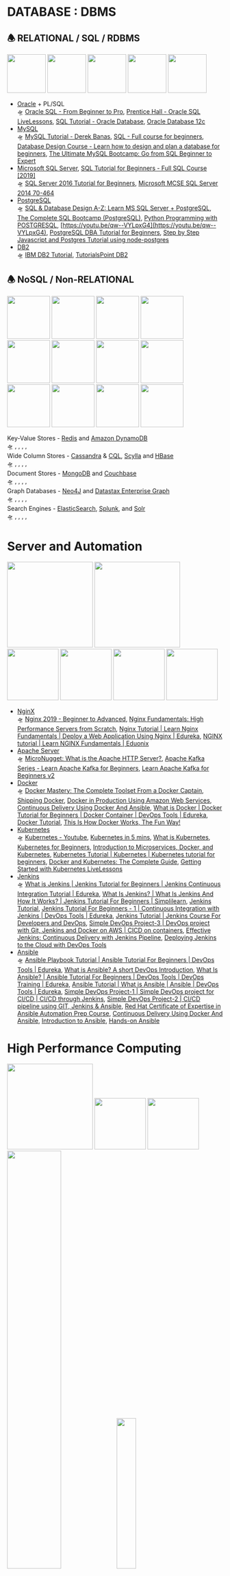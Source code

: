 # DATABASE : DBMS

<h2>🕭 RELATIONAL / SQL / RDBMS</h2>

<img src="https://github.com/SKKSaikia/DB_server/blob/master/img/Oracle-Logo.png" height=90px><a> </a><img src="https://github.com/SKKSaikia/DB_server/blob/master/img/MySQL-Logo.png" height=90px><a> </a><img src="https://github.com/SKKSaikia/DB_server/blob/master/img/microsoft-sql-server-logo.png" height=90px><a> </a><img src="https://github.com/SKKSaikia/DB_server/blob/master/img/postgresql-logo.png" height=90px><a> </a><img src="https://github.com/SKKSaikia/DB_server/blob/master/img/IBM%20DB2_1.png" height=90px>

- [Oracle](https://www.oracle.com/database/) + PL/SQL<br />
  🛸 [Oracle SQL - From Beginner to Pro](https://www.udemy.com/oracle-sql-from-beginner-to-pro/), [Prentice Hall - Oracle SQL LiveLessons](informit.com/store/oracle-sql-livelessons-video-training-downloadable-9780134275741), [SQL Tutorial - Oracle Database](https://www.youtube.com/watch?v=0NLsJQCvKXY&list=PLL_LQvNX4xKwbz1aJe0RofbT9YeJH9huQ), [Oracle Database 12c](https://www.youtube.com/watch?v=aaJF9vb4yKQ&list=PLd3UqWTnYXOnQ5a990TUv7FJVzB2M7h2O)<br />
- [MySQL](https://www.mysql.com/)<br />
  🛸 [MySQL Tutorial - Derek Banas](https://youtu.be/yPu6qV5byu4), [SQL - Full course for beginners](https://youtu.be/HXV3zeQKqGY), [Database Design Course - Learn how to design and plan a database for beginners](https://youtu.be/ztHopE5Wnpc), [The Ultimate MySQL Bootcamp: Go from SQL Beginner to Expert](https://www.udemy.com/the-ultimate-mysql-bootcamp-go-from-sql-beginner-to-expert/)<br />
- [Microsoft SQL Server](https://www.microsoft.com/en-us/sql-server/sql-server-2017), [SQL Tutorial for Beginners - Full SQL Course [2019]](https://youtu.be/7S_tz1z_5bA)<br />
  🛸 [SQL Server 2016 Tutorial for Beginners](https://youtu.be/755Co82fNvU), [Microsoft MCSE SQL Server 2014 70-464](http://www.cbtnuggets.com/it-training/microsoft-mcse-sql-server-2014-70-464)<br />
- [PostgreSQL](https://www.postgresql.org/)<br />
  🛸 [SQL & Database Design A-Z: Learn MS SQL Server + PostgreSQL](https://www.udemy.com/sqldatabases/), [The Complete SQL Bootcamp (PostgreSQL)](https://www.udemy.com/the-complete-sql-bootcamp/), [Python Programming with POSTGRESQL](https://www.udemy.com/python-programming-with-postgresql/), [https://youtu.be/qw--VYLpxG4](https://youtu.be/qw--VYLpxG4), [PostgreSQL DBA Tutorial for Beginners](https://youtu.be/aUfPf-clLLs), [Step by Step Javascript and Postgres Tutorial using node-postgres](https://youtu.be/ufdHsFClAk0)<br />
- [DB2](https://www.ibm.com/analytics/us/en/db2/)<br />
  🛸 [IBM DB2 Tutorial](https://www.youtube.com/watch?v=aMnBCOq9qrk&list=PL_c9BZzLwBRLiGEdFSOvCOr-V0kSs_hQM), [TutorialsPoint DB2](https://www.youtube.com/watch?v=PRAW13Yqixg&list=PLWPirh4EWFpFyVlueRse3igu2ME9HSB4c)<br />

<h2>🕭 NoSQL / Non-RELATIONAL</h2>

<img src="https://github.com/SKKSaikia/DB_server/blob/master/img/1200px-Redis_Logo.svg.png" height=100px><a> </a><img src="https://github.com/SKKSaikia/DB_server/blob/master/img/220px-DynamoDB.png" height=100px><a> </a><img src="https://github.com/SKKSaikia/DB_server/blob/master/img/1280px-Cassandra_logo.svg.png" height=100px><a> </a><img src="https://github.com/SKKSaikia/DB_server/blob/master/img/logo.1509472374.png" height=100px><a> </a><img src="https://github.com/SKKSaikia/DB_server/blob/master/img/hbase_logo_with_orca_large.png" height=100px><a> </a><img src="https://github.com/SKKSaikia/DB_server/blob/master/img/logo-mongodb-png-file-mongodb-logo-svg-1280.png" height=100px><a> </a><img src="https://github.com/SKKSaikia/DB_server/blob/master/img/logo.png" height=100px><a> </a><img src="https://github.com/SKKSaikia/DB_server/blob/master/img/neo4j_logo.png" height=100px><a> </a><img src="https://github.com/SKKSaikia/DB_server/blob/master/img/dsegraph.jpg" height=100px><a> </a><img src="https://github.com/SKKSaikia/DB_server/blob/master/img/elastic-logo-V-full-color.png" height=100px><a> </a><img src="https://github.com/SKKSaikia/DB_server/blob/master/img/splunk-580x358.webp" height=100px><a> </a><img src="https://github.com/SKKSaikia/DB_server/blob/master/img/Solr_Logo_on_white.png" height=100px>

Key-Value Stores - [Redis](https://redis.io/) and [Amazon DynamoDB](https://aws.amazon.com/dynamodb/)<br/>
🛸 [](), [](), [](), [](), []()<br />
Wide Column Stores - [Cassandra](http://cassandra.apache.org/) & [CQL](https://docs.datastax.com/en/archived/cql/3.1/cql/cql_intro_c.html), [Scylla](https://www.scylladb.com/) and [HBase](https://hbase.apache.org/)<br/>
🛸 [](), [](), [](), [](), []()<br />
Document Stores - [MongoDB](https://www.mongodb.com/) and [Couchbase](https://www.couchbase.com/)<br/>
🛸 [](), [](), [](), [](), []()<br />
Graph Databases - [Neo4J](https://neo4j.com/) and [Datastax Enterprise Graph](https://www.datastax.com/products/datastax-enterprise-graph)<br/>
🛸 [](), [](), [](), [](), []()<br />
Search Engines - [ElasticSearch](https://www.elastic.co/), [Splunk](https://www.splunk.com/), and [Solr](http://lucene.apache.org/solr/)<br/>
🛸 [](), [](), [](), [](), []()<br />

# Server and Automation

<img src="https://github.com/SKKSaikia/DB_server/blob/master/img/NGINX-logo-rgb-large.png" height=200px><a> </a><img src="https://github.com/SKKSaikia/DB_server/blob/master/img/apache-http-server-300x300.jpg" height=200px><a> </a><img src="https://github.com/SKKSaikia/DB_server/blob/master/img/docker_facebook_share.png" height=120px><a> </a><img src="https://github.com/SKKSaikia/DB_server/blob/master/img/Kubernetes_Logo.png" height=120px><a> </a><img src="https://github.com/SKKSaikia/DB_server/blob/master/img/jenkins-logo-lg.png" height=120px><a> </a><img src="https://github.com/SKKSaikia/DB_server/blob/master/img/Ansible_logo.svg.png" height=120px>

- [NginX](https://www.nginx.com/)<br />
  🛸 [Nginx 2019 - Beginner to Advanced](https://www.udemy.com/nginx-beginner-to-advanced/), [Nginx Fundamentals: High Performance Servers from Scratch](https://www.udemy.com/nginx-fundamentals/), [Nginx Tutorial | Learn Nginx Fundamentals | Deploy a Web Application Using Nginx | Edureka](https://youtu.be/1ndlRiaYiWQ), [NGINX tutorial | Learn NGINX Fundamentals | Eduonix](https://youtu.be/XhgUClE5uC0)<br />
- [Apache Server](https://httpd.apache.org/)<br />
  🛸 [MicroNugget: What is the Apache HTTP Server?](https://youtu.be/fRLJ3bnbHmE), [Apache Kafka Series - Learn Apache Kafka for Beginners](https://www.packtpub.com/application-development/apache-kafka-series-learn-apache-kafka-beginners-video), [Learn Apache Kafka for Beginners v2](https://www.udemy.com/course/apache-kafka/)<br />
- [Docker](https://www.docker.com/)<br />
  🛸 [Docker Mastery: The Complete Toolset From a Docker Captain](https://www.udemy.com/docker-mastery/), [Shipping Docker](https://serversforhackers.com/shipping-docker), [Docker in Production Using Amazon Web Services](https://www.pluralsight.com/courses/docker-production-using-amazon-web-services), [Continuous Delivery Using Docker And Ansible](https://www.pluralsight.com/courses/docker-ansible-continuous-delivery), [What is Docker | Docker Tutorial for Beginners | Docker Container | DevOps Tools | Edureka](https://youtu.be/lcQfQRDAMpQ), [Docker Tutorial](https://www.youtube.com/watch?v=wi-MGFhrad0&list=PLhW3qG5bs-L99pQsZ74f-LC-tOEsBp2rK), [This Is How Docker Works, The Fun Way!](https://youtu.be/-NzfOhSAZpA)<br />
- [Kubernetes](https://kubernetes.io/)<br />
  🛸 [Kubernetes - Youtube](https://www.youtube.com/results?search_query=kubernetes&sp=EgIQAw%253D%253D), [Kubernetes in 5 mins](https://youtu.be/PH-2FfFD2PU), [What is Kubernetes](https://youtu.be/R-3dfURb2hA), [Kubernetes for Beginners](https://youtu.be/1lgsQ3PKz9M), [Introduction to Microservices, Docker, and Kubernetes](https://youtu.be/1xo-0gCVhTU), [Kubernetes Tutorial | Kubernetes | Kubernetes tutorial for beginners](https://youtu.be/gpmerrSpbHg), [Docker and Kubernetes: The Complete Guide](https://www.udemy.com/docker-and-kubernetes-the-complete-guide/), [Getting Started with Kubernetes LiveLessons](https://www.informit.com/store/getting-started-with-kubernetes-livelessons-9780135237816)<br />
- [Jenkins](https://jenkins.io/)<br />
  🛸 [What is Jenkins | Jenkins Tutorial for Beginners | Jenkins Continuous Integration Tutorial | Edureka](https://youtu.be/p7-U1_E_j3w), [What Is Jenkins? | What Is Jenkins And How It Works? | Jenkins Tutorial For Beginners | Simplilearn](https://youtu.be/LFDrDnKPOTg), [Jenkins Tutorial](https://www.youtube.com/watch?v=89yWXXIOisk&list=PLhW3qG5bs-L_ZCOA4zNPSoGbnVQ-rp_dG), [Jenkins Tutorial For Beginners - 1 | Continuous Integration with Jenkins | DevOps Tools | Edureka](https://youtu.be/Lxd6JMMxuwo), [Jenkins Tutorial | Jenkins Course For Developers and DevOps](https://youtu.be/BvUkXrAAqjE), [Simple DevOps Project-3 | DevOps project with Git, Jenkins and Docker on AWS | CICD on containers](https://youtu.be/nMLQgXf8tZ0), [Effective Jenkins: Continuous Delivery with Jenkins Pipeline](https://www.packtpub.com/networking-and-servers/effective-jenkins-continuous-delivery-jenkins-pipeline-video), [Deploying Jenkins to the Cloud with DevOps Tools](https://www.packtpub.com/networking-and-servers/deploying-jenkins-cloud-devops-tools-video)<br />
- [Ansible](https://www.ansible.com/)<br />
  🛸 [Ansible Playbook Tutorial | Ansible Tutorial For Beginners | DevOps Tools | Edureka](https://youtu.be/dCQpaTTTv98), [What is Ansible? A short DevOps Introduction](https://youtu.be/xMHVvHZ-Zn4), [What Is Ansible? | Ansible Tutorial For Beginners | DevOps Tools | DevOps Training | Edureka](https://youtu.be/4nKW2eF-nIw), [Ansible Tutorial | What is Ansible | Ansible | DevOps Tools | Edureka](https://youtu.be/XJpN8qpxWbA), [Simple DevOps Project-1 | Simple DevOps project for CI/CD | CI/CD through Jenkins](https://youtu.be/Z9G5stlXoyg), [Simple DevOps Project-2 | CI/CD pipeline using GIT, Jenkins & Ansible](https://youtu.be/nE4b9mW2ym0), [Red Hat Certificate of Expertise in Ansible Automation Prep Course](https://linuxacademy.com/amazon-web-services/courses), [Continuous Delivery Using Docker And Ansible](https://www.pluralsight.com/courses/docker-ansible-continuous-delivery), [Introduction to Ansible](http://shop.oreilly.com/product/0636920050216.do), [Hands-on Ansible](https://www.pluralsight.com/courses/hands-on-ansible)<br />

# High Performance Computing

<img src="https://github.com/SKKSaikia/DB_server/blob/master/img/par.jpg" height=200px><a> </a><a> </a><img src="https://github.com/SKKSaikia/DB_server/blob/master/img/openhpc-300x300.jpg" height=120px><a> </a><a> </a><img src="https://github.com/SKKSaikia/DB_server/blob/master/img/2000px-Slurm_logo.svg.png" height=120px><a> </a><img src="https://github.com/SKKSaikia/DB_server/blob/master/img/warewulf.jpg" height=50% width=50%><a> </a><a> </a><img src="https://github.com/SKKSaikia/DB_server/blob/master/img/arm.png" height=30% width=30%><a> </a><a> </a><img src="https://github.com/SKKSaikia/DB_server/blob/master/img/1280px-Cray_logo.svg.png" height=30% width=30%><a> </a><a> </a><img src="https://github.com/SKKSaikia/DB_server/blob/master/img/openmp-enabling-hpc-since-1997.png" height=30% width=30%><a> </a><a> </a><img src="https://github.com/SKKSaikia/DB_server/blob/master/img/1280px-D-Wave_Systems_logo.svg.png" height=30% width=30%><a> </a><a> </a><img src="https://github.com/SKKSaikia/DB_server/blob/master/img/NVIDIA_CUDA-web_mid.jpg" height=30% width=30%>

Cluster Software [list](https://en.wikipedia.org/wiki/Comparison_of_cluster_software) and the  Stanford's [ME-344 repository](https://github.com/stanfordhpccenter/me344), I took this class and it was amazing [ME:344](https://www.youtube.com/channel/UCoWzE7qYUTWbpypMyH8Erag/playlists).

- [Intel Parallel Studio](https://software.intel.com/parallel-studio-xe/) - Vtune Amplifier, Advisor <br />
  🛸 [Intel Parallel Studio Training](https://software.intel.com/en-us/parallel-studio-xe/training), [Paralle Studio Guides](https://software.intel.com/en-us/parallel-studio-xe/documentation/get-started)<br />
- [Slurm](https://slurm.schedmd.com/documentation.html)<br />
  🛸 [Slurm Tutorial](https://slurm.schedmd.com/tutorials.html), [Slurm Quick Start Tutorial](https://support.ceci-hpc.be/doc/_contents/QuickStart/SubmittingJobs/SlurmTutorial.html), [Princeton - Introducing SLURM](https://researchcomputing.princeton.edu/education/online-tutorials/getting-started/introducing-slurm), [Slurm](https://www.youtube.com/channel/UCWSzrChBNMVx-5uLvAVTuwA/videos), [Slurm Workload Manager](https://youtu.be/5nxMLqF6Eu8), [Introduction to Slurm](https://www.youtube.com/watch?v=NH_Fb7X6Db0&list=PL-FZLNpbBsEuSKk5pGcHJleGorGHnsVi2), [Job Scheduling With Slurm](https://youtu.be/ahhZb8Onk-k)<br />
- [Warewulf](http://warewulf.lbl.gov/)<br />
  🛸 [Deploying an HPC cluster with Warewulf](https://youtu.be/fZMkg7uMats), [Warewulf Node Health Check - A Community Approach](https://youtu.be/jtds4tYo7N8), [Warewulf NHC Update: Getting NHC Configured and Writing New Checks](https://youtu.be/R4sjSjVW2D0), [Warewulf Cluster Manager – Howlingly Great](http://www.admin-magazine.com/HPC/Articles/Warewulf-Cluster-Manager-Master-and-Compute-Nodes), [Cluster Workshop - Build Your Own Warewulf Cluster](https://www.ks.uiuc.edu/Training/Workshop/Cluster4/files/warewulf.html), [WareWulf How-To: SysAdmins](http://moo.nac.uci.edu/~hjm/bduc/warewulf.html)<br />
- [OpenMP](https://www.openmp.org/)<br />
  🛸 [OpenMP Youtube](https://www.youtube.com/user/OpenMPARB), [Parallel programming in C++ with OpenMP (Visual Studio tutorial)](https://youtu.be/_1QNzaWPYOE), [Introduction to OpenMP](https://www.youtube.com/watch?v=nE-xN4Bf8XI&list=PLLX-Q6B8xqZ8n8bwjGdzBJ25X2utwnoEG), [OpenMP NPTEL](https://www.youtube.com/watch?v=MySDdEdtDCA&list=PLGCnNukZCocHtiaWL_V-RAiAIYdQsVXFS), [OpenMP Tutorial](https://computing.llnl.gov/tutorials/openMP/)<br /> 

<b> ☸ CUDA PROGRAMMING </b><br/>

NVIDIA CUDA [Documentation](https://docs.nvidia.com/cuda/index.html) : Programming  [Guide](https://docs.nvidia.com/cuda/cuda-c-programming-guide/index.html)<br />
🛸 [Intro to Parallel Programming CUDA - Udacity 458](https://www.youtube.com/watch?v=F620ommtjqk&list=PLGvfHSgImk4aweyWlhBXNF6XISY3um82_), [CUDA Programming for beginners](https://www.youtube.com/watch?v=Zt052cBPeSo&list=PLLwBeZSpPNF_rSKB2Nnhwb45LVCvCUb8M), [An Introduction to GPU Programming with CUDA](https://youtu.be/1cHx1baKqq0), [CUDA Explained - Why Deep Learning uses GPUs](https://youtu.be/6stDhEA0wFQ), [Parallel Computing with CUDA](https://www.pluralsight.com/courses/parallel-computing-cuda), [Programming with CUDA: Matrix Multiplication](https://youtu.be/q4awYrWqXy4), [Algorithms in CUDA: finding max value in an array](https://youtu.be/ZpMMcoCe4Yg), [CUDA Programming - C/C++ Basics](https://youtu.be/kyL2rj_Se3M), [CUDA Part A: GPU Architecture Overview and CUDA Basics; Peter Messmer (NVIDIA)](https://youtu.be/nRSxp5ZKwhQ), [Your First CUDA C Program](https://youtu.be/2EbHSCvGFM0)


# Big Data and Cloud Computing

<img src="https://github.com/SKKSaikia/DataBserv/blob/master/img/Hadoop.png" height=90px><a> </a><img src="https://github.com/SKKSaikia/DataBserv/blob/master/img/Google-Cloud-Logo-Lockup-Vertical-medium-png.png" height=90px><a> </a><img src="https://github.com/SKKSaikia/DataBserv/blob/master/img/spark.png" height=90px><a> </a><img src="https://github.com/SKKSaikia/DataBserv/blob/master/img/mapreduce-logo.jpg" height=90px><a> </a><img src="https://github.com/SKKSaikia/DataBserv/blob/master/img/hive.png" height=90px><a> </a><img src="https://github.com/SKKSaikia/DataBserv/blob/master/img/1_A8liBoeAwAZg7rDu394jYg.png" height=90px>

<h2>Big Data</h2>

- [Apache Hadoop](https://hadoop.apache.org/)<br />
  🛸 [Hadoop Tutorial For Beginners | Apache Hadoop Tutorial](https://youtu.be/YirUQhskJ3o), [Hadoop Ecosystem Explained in 20 min!](https://youtu.be/DCaiZq3aBSc), [How Hadoop Works](https://youtu.be/NeqC6t1J1dw), [Hadoop Tutorial](https://www.youtube.com/watch?v=KZwb-QTmxks&list=PLkz1SCf5iB4dw3jbRo0SYCk2urRESUA3v), [Edureka - Hadoop](https://www.youtube.com/watch?v=zez2Tv-bcXY&list=PL9ooVrP1hQOFrYxqxb0NJCdCABPZNo0pD), [CCA 175 - Spark and Hadoop Developer Certification - Scala](https://www.udemy.com/cca-175-spark-and-hadoop-developer-certification-scala/), [Master Hadoop Cluster Administration](https://www.udemy.com/hadoop-cluster-administration/), [Learn Hadoop, MapReduce and BigData from Scratch](https://www.udemy.com/learn-hadoop-mapreduce-and-bigdata-from-scratch/)<br />
- [Apache Spark](https://spark.apache.org/)<br />
  🛸 [Apache Spark - Edureka](https://www.youtube.com/watch?v=VSbU7bKfNkA&list=PL9ooVrP1hQOGyFc60sExNX1qBWJyV5IMb), [Big Data Analytics using Python and Apache Spark | Machine Learning Tutorial](https://youtu.be/5HWveDdrosk), [Apache Spark - Computerphile](https://youtu.be/tDVPcqGpEnM), [Advanced Apache Spark Training - Sameer Farooqui (Databricks)](https://youtu.be/7ooZ4S7Ay6Y), [Core Spark using Scala](http://www.itversity.com/lessons/core-spark-using-scala/), [Big Data Analytics with Apache Spark and Python](https://www.udemy.com/big-data-analytics-with-apache-spark-and-python/)<br />
- [MapReduce](https://hadoop.apache.org/docs/r1.2.1/mapred_tutorial.html)<br />
  🛸 [MapReduce - Computerphile](https://www.youtube.com/watch?v=cvhKoniK5Uo), [Big data Hadoop](https://www.youtube.com/watch?v=zez2Tv-bcXY&list=PL9ooVrP1hQOFrYxqxb0NJCdCABPZNo0pD), [MapReduce Design Patterns](https://www.youtube.com/watch?v=UHxplojcJBU&list=PL9ooVrP1hQOH2KYwavGvsPKQwFV27brlU)<br />
- [BigQuery](https://cloud.google.com/bigquery/)<br />
  🛸 [Google BigQuery introduction by Jordan Tigani](https://youtu.be/kKBnFsNWwYM), [Analyzing Big Data in less time with Google BigQuery](https://youtu.be/qqbYrQGSibQ)<br />

<h2>Cloud Computing</h2>

- [Google Cloud Platform](https://cloud.google.com/)<br />
  🛸 Official Tutorial [Google Cloud](https://cloud.google.com/docs/tutorials), [Google Cloud Platform](https://cloud.google.com/gcp/getting-started/), [Google Compute Engine](https://cloud.google.com/compute/docs/tutorials), <b> This is where it get's exciting - </b>[Coursera GCP Specializations](https://www.coursera.org/googlecloud), Everything you need to learn about Google Cloud is just there. Also there's a [Google Cloud Certified](https://cloud.google.com/certification/) program. Next - [An Introduction to GCP for Students](https://youtu.be/JtUIQz_EkUw), [Google Cloud Platform Fundamentals](https://www.cbtnuggets.com/it-training/google-cloud-platform-fundamentals). Also, don't forget to have fun with [Google Cloud Next](https://cloud.withgoogle.com/next/sf), amazing conference. Here - [2019](https://www.youtube.com/watch?v=Gv9X-QpCke8&list=PLIivdWyY5sqIXvUGVrFuZibCUdKVzEoUw), [2018](https://www.youtube.com/watch?v=vJ9OaAqfxo4&list=PLBgogxgQVM9v0xG0QTFQ5PTbNrj8uGSS-) are the archives.


